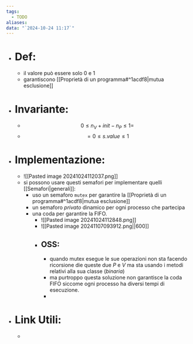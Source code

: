 ```yaml
---
tags:
  - TODO
aliases: 
data: "`2024-10-24 11:17`"
---
```

- # Def:
	- il valore può essere solo 0 e 1
	- garantiscono [[Proprietà di un programma#^1acdf8|mutua esclusione]]
- # Invariante:
	- $$0\le n_{V}+init-n_{P}\le 1=$$
	- $$=0\le s.value \le 1$$
- # Implementazione:
	- ![[Pasted image 20241024112037.png]]
	- si possono usare questi semafori per implementare quelli [[Semafori|generali]]:
		- uso un semaforo `mutex` per garantire la [[Proprietà di un programma#^1acdf8|mutua esclusione]] 
		- un semaforo _privato_ dinamico per ogni processo che partecipa
		- una coda per garantire la FIFO.
			- ![[Pasted image 20241024112848.png]]
			- ![[Pasted image 20241107093912.png||600]]
			- ## OSS:
				- quando mutex esegue le sue operazioni non sta facendo ricorsione die queste due $P$ e $V$ ma sta usando i metodi relativi alla sua classe (_binaria_)  
				- ma purtroppo questa soluzione non garantisce la coda FIFO siccome ogni processo ha diversi tempi di esecuzione.
				- 
- # Link Utili:
	- 
